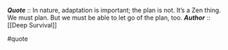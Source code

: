 ***Quote***  :: In nature, adaptation is important; the plan is not. It’s a Zen thing. We must plan. But we must be able to let go of the plan, too.
***Author*** :: [[Deep Survival]]

#quote